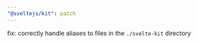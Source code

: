 ```yaml
---
"@sveltejs/kit": patch
---
```


fix: correctly handle aliases to files in the `./svelte-kit` directory
